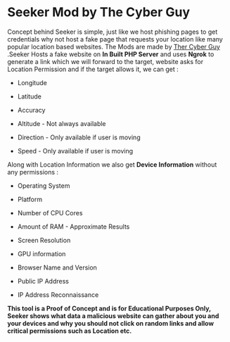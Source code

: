 # Seeker Mod by The Cyber Guy
Concept behind Seeker is simple, just like we host phishing pages to get credentials why not host a fake page that requests your location like many popular location based websites. The Mods are made by <a href="https://instagram.com/the_cyber_guy_?igshid=9t6r1rf3fnr1"> Ther Cyber Guy </a>.Seeker Hosts a fake website on **In Built PHP Server** and uses **Ngrok** to generate a link which we will forward to the target, website asks for Location Permission and if the target allows it, we can get :

* Longitude

* Latitude


* Accuracy

* Altitude - Not always available

* Direction - Only available if user is moving

* Speed - Only available if user is moving

Along with Location Information we also get **Device Information** without any permissions :

* Operating System

* Platform

* Number of CPU Cores

* Amount of RAM - Approximate Results

* Screen Resolution

* GPU information

* Browser Name and Version

* Public IP Address

* IP Address Reconnaissance

**This tool is a Proof of Concept and is for Educational Purposes Only, Seeker shows what data a malicious website can gather about you and your devices and why you should not click on random links and allow critical permissions such as Location etc.**
